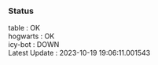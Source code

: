 ### Status


table : OK  
hogwarts : OK  
icy-bot : DOWN  
Latest Update : 2023-10-19 19:06:11.001543
